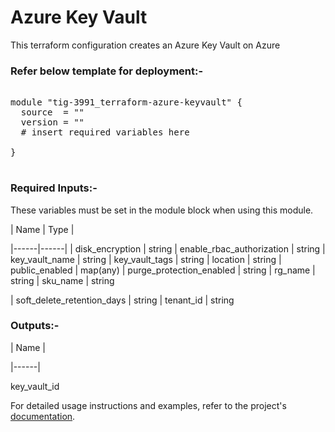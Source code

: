 
# Azure Key Vault

This terraform configuration creates an Azure Key Vault on Azure

### Refer below template for deployment:-


<pre>

module "tig-3991_terraform-azure-keyvault" {
  source  = ""
  version = ""
  # insert required variables here

}

</pre>


### Required Inputs:-


These variables must be set in the module block when using this module.


| Name | Type |

|------|------|
| disk_encryption            | string
| enable_rbac_authorization  | string
| key_vault_name             | string
| key_vault_tags             | string
| location                   | string
| public_enabled             | map(any)
| purge_protection_enabled   | string
| rg_name              | string
| sku_name             | string

| soft_delete_retention_days | string
| tenant_id                  | string


### Outputs:-


| Name |

|------|

key_vault_id


For detailed usage instructions and examples, refer to the project's [documentation](https://registry.terraform.io/providers/hashicorp/azurerm/latest/docs/resources/key_vault).
